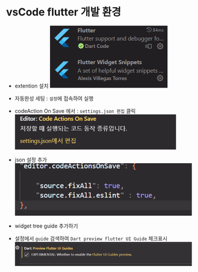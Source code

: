 # vsCode flutter 개발 환경

- extention 설치
![확장설치](image.png)

- 자동완성 세팅 : `설정`에 접속하여 실행

- codeAction On Save 에서 : `settings.json 편집` 클릭
![codeAction](image-1.png)

- json 설정 추가
![json setting](image-2.png)

- widget tree guide 추가하기
- 설정에서 `guide` 검색하여 `Dart preview flutter UI Guide` 체크표시
![dart preview](image-3.png)